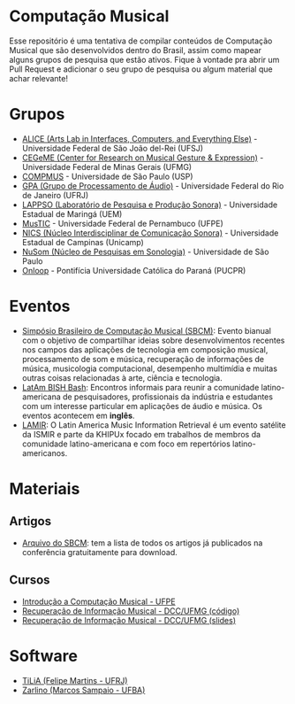 # Computação Musical
Esse repositório é uma tentativa de compilar conteúdos de Computação
Musical que são desenvolvidos dentro do Brasil, assim como mapear alguns grupos
de pesquisa que estão ativos. Fique à vontade pra abrir um
Pull Request e adicionar o seu grupo de pesquisa ou algum material que achar
relevante!

# Grupos

* [ALICE (Arts Lab in Interfaces, Computers, and Everything Else)](https://alice.ufsj.edu.br/pt/about.html) - Universidade Federal de São João del-Rei (UFSJ)
* [CEGeME (Center for Research on Musical Gesture & Expression)](https://musica.ufmg.br/cegeme/) - Universidade Federal de Minas
  Gerais (UFMG)
* [COMPMUS](https://compmus.ime.usp.br/pt-br/) - Universidade de São Paulo (USP)
* [GPA (Grupo de Processamento de Áudio)](https://www.smt.ufrj.br/index.php/pt/) - Universidade Federal do Rio de Janeiro (UFRJ)
* [LAPPSO (Laboratório de Pesquisa e Produção Sonora)](http://www.dmc.uem.br/lappso/lappso/projetos/computacao-musical) -
  Universidade Estadual de Maringá (UEM)
* [MusTIC](https://mustic.cin.ufpe.br/) - Universidade Federal de Pernambuco
  (UFPE)
* [NICS (Núcleo Interdisciplinar de Comunicação Sonora)](https://www.nics.unicamp.br/) - Universidade Estadual de Campinas (Unicamp)
* [NuSom (Núcleo de Pesquisas em Sonologia)](https://nusom.eca.usp.br/) - Universidade de São Paulo
* [Onloop](https://www.ppgia.pucpr.br/pt/?q=node/241) - Pontifícia Universidade Católica do Paraná (PUCPR)

# Eventos

* [Simpósio Brasileiro de Computação Musical (SBCM)](https://www.sbc.org.br/2-uncategorised/1811-sbcm-simposio-brasileiro-de-computacao-musical): Evento bianual com o objetivo de compartilhar ideias sobre desenvolvimentos recentes nos campos das aplicações de tecnologia em composição musical, processamento de som e música, recuperação de informações de música, musicologia computacional, desempenho multimídia e muitas outras coisas relacionadas à arte, ciência e tecnologia.
* [LatAm BISH Bash](https://www.meetup.com/pt-BR/bish-bash-latam/events/): Encontros informais para reunir a comunidade latino-americana de pesquisadores, profissionais da indústria e estudantes com um interesse particular em aplicações de áudio e música. Os eventos acontecem em **inglês**.
* [LAMIR](https://lamir-workshop.github.io): O Latin America Music Information Retrieval é um evento satélite da ISMIR e parte da KHIPUx focado em trabalhos de membros da comunidade latino-americana e com foco em repertórios latino-americanos.

# Materiais
## Artigos
* [Arquivo do SBCM](https://compmus.ime.usp.br/sbcm/): tem a lista de todos
  os artigos já publicados na conferência gratuitamente para download.

## Cursos
* [Introdução a Computação Musical - UFPE](https://github.com/mustic-cin/computacao-musical-ufpe)
* [Recuperação de Informação Musical - DCC/UFMG (código)](https://github.com/flaviovdf/musica)
* [Recuperação de Informação Musical - DCC/UFMG (slides)](https://drive.google.com/drive/folders/1BTbgNaug9_yWKavxnnR2IrEVgoU3BLxC)

# Software
* [TiLiA (Felipe Martins - UFRJ)](https://github.com/TimeLineAnnotator/desktop)
* [Zarlino (Marcos Sampaio - UFBA)](https://marcos.sampaio.me/project/zarlino/)
